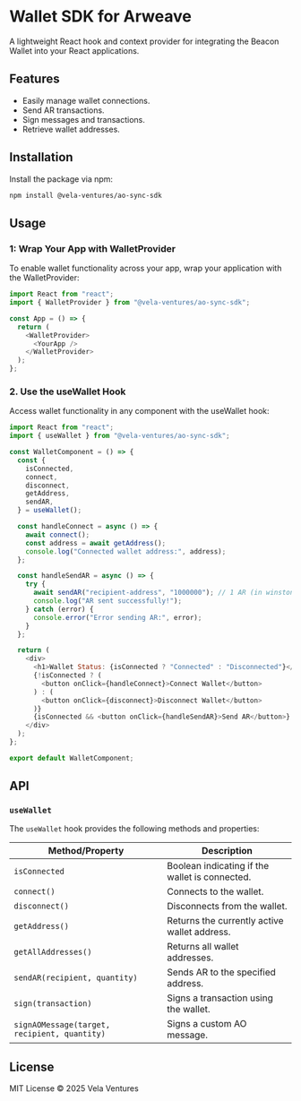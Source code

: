 # Wallet SDK for Arweave

A lightweight React hook and context provider for integrating the Beacon Wallet into your React applications.

## Features

- Easily manage wallet connections.
- Send AR transactions.
- Sign messages and transactions.
- Retrieve wallet addresses.

## Installation

Install the package via npm:

```bash
npm install @vela-ventures/ao-sync-sdk
```

## Usage

### 1: Wrap Your App with WalletProvider
To enable wallet functionality across your app, wrap your application with the WalletProvider:
```javascript
import React from "react";
import { WalletProvider } from "@vela-ventures/ao-sync-sdk";

const App = () => {
  return (
    <WalletProvider>
      <YourApp />
    </WalletProvider>
  );
};
```
### 2. Use the useWallet Hook
Access wallet functionality in any component with the useWallet hook:
```javascript
import React from "react";
import { useWallet } from "@vela-ventures/ao-sync-sdk";

const WalletComponent = () => {
  const {
    isConnected,
    connect,
    disconnect,
    getAddress,
    sendAR,
  } = useWallet();

  const handleConnect = async () => {
    await connect();
    const address = await getAddress();
    console.log("Connected wallet address:", address);
  };

  const handleSendAR = async () => {
    try {
      await sendAR("recipient-address", "1000000"); // 1 AR (in winstons)
      console.log("AR sent successfully!");
    } catch (error) {
      console.error("Error sending AR:", error);
    }
  };

  return (
    <div>
      <h1>Wallet Status: {isConnected ? "Connected" : "Disconnected"}</h1>
      {!isConnected ? (
        <button onClick={handleConnect}>Connect Wallet</button>
      ) : (
        <button onClick={disconnect}>Disconnect Wallet</button>
      )}
      {isConnected && <button onClick={handleSendAR}>Send AR</button>}
    </div>
  );
};

export default WalletComponent;
```
## API

### `useWallet`

The `useWallet` hook provides the following methods and properties:

| Method/Property          | Description                                                                 |
|--------------------------|-----------------------------------------------------------------------------|
| `isConnected`            | Boolean indicating if the wallet is connected.                              |
| `connect()`              | Connects to the wallet.                                                     |
| `disconnect()`           | Disconnects from the wallet.                                                |
| `getAddress()`           | Returns the currently active wallet address.                                |
| `getAllAddresses()`      | Returns all wallet addresses.                                               |
| `sendAR(recipient, quantity)` | Sends AR to the specified address.                                     |
| `sign(transaction)`      | Signs a transaction using the wallet.                                       |
| `signAOMessage(target, recipient, quantity)` | Signs a custom AO message.                              |

## License

MIT License © 2025 Vela Ventures
